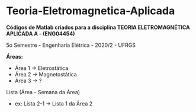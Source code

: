 # Teoria-Eletromagnetica-Aplicada
**Códigos de Matlab criados para a disciplina TEORIA ELETROMAGNÉTICA APLICADA A - (ENG04454)**

5o Semestre - Engenharia Elétrica - 2020/2 - UFRGS 

**Áreas:**
* Área 1 -> Eletrostática
* Área 2 -> Magnetostática
* Área 3 -> ?

Lista (Área - Semana da Área)
* ex: Lista 2-1 -> Lista 1 da Área 2
